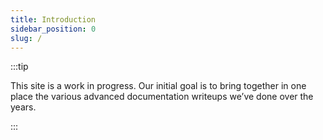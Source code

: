 ```yaml
---
title: Introduction
sidebar_position: 0
slug: /
---
```




:::tip

This site is a work in progress. Our initial goal is to bring together in one place the various advanced documentation writeups we’ve done over the years.

:::




